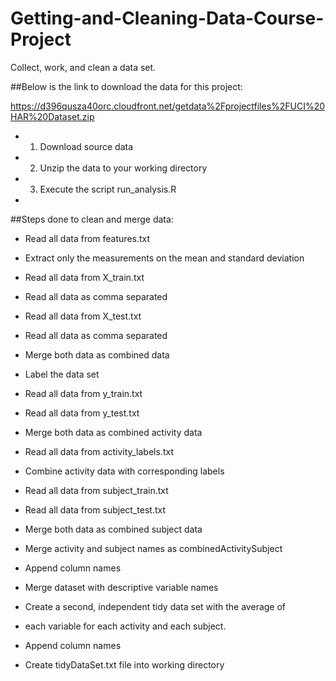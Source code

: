 Getting-and-Cleaning-Data-Course-Project
========================================

Collect, work, and clean a data set.

##Below is the link to download the data for this project: 

https://d396qusza40orc.cloudfront.net/getdata%2Fprojectfiles%2FUCI%20HAR%20Dataset.zip 

* 1. Download source data 
* 2. Unzip the data to your working directory
* 3. Execute the script run_analysis.R
* 

##Steps done to clean and merge data:
* Read all data from features.txt
* Extract only the measurements on the mean and standard deviation
* Read all data from X_train.txt
* Read all data as comma separated
* Read all data from X_test.txt
* Read all data as comma separated
* Merge both data as combined data
* Label the data set


* Read all data from y_train.txt
* Read all data from y_test.txt
* Merge both data as combined activity data


* Read all data from activity_labels.txt
* Combine activity data with corresponding labels


* Read all data from subject_train.txt
* Read all data from subject_test.txt
* Merge both data as combined subject data


* Merge activity and subject names as combinedActivitySubject
* Append column names
* Merge dataset with descriptive variable names


* Create a second, independent tidy data set with the average of 
* each variable for each activity and each subject.
* Append column names
* Create tidyDataSet.txt file into working directory


